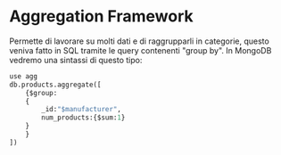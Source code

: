 Aggregation Framework
=====================

Permette di lavorare su molti dati e di raggrupparli in categorie, questo veniva fatto in SQL tramite le query contenenti "group by". In MongoDB vedremo una sintassi di questo tipo:

```python
use agg
db.products.aggregate([
	{$group:
	{
		_id:"$manufacturer",
		num_products:{$sum:1}
	}
	}
])
```